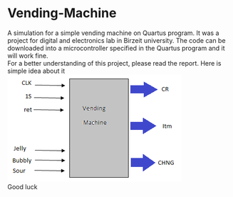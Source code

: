 # Vending-Machine #  
A simulation for a simple vending machine on Quartus program. It was a project for digital and electronics lab in Birzeit university.  The code can be downloaded into a microcontroller specified in the Quartus program and it will work fine.  
For a better understanding of this project, please read the report. Here is simple idea about it
![Block Diagram](https://github.com/mohammedshilleh96/Vending-Machine/blob/master/Block%20Diagram.PNG)  
Good luck
